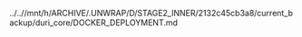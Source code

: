 ../..//mnt/h/ARCHIVE/.UNWRAP/D/STAGE2_INNER/2132c45cb3a8/current_backup/duri_core/DOCKER_DEPLOYMENT.md